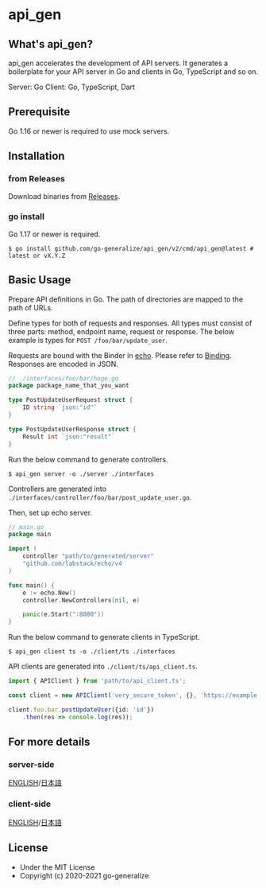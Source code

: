 # api_gen
## What's api_gen?
api_gen accelerates the development of API servers.
It generates a boilerplate for your API server in Go and clients in Go, TypeScript and so on.

Server: Go
Client: Go, TypeScript, Dart

## Prerequisite
Go 1.16 or newer is required to use mock servers.

## Installation
### from Releases
Download binaries from [Releases](https://github.com/go-generalize/api_gen/releases/latest).

### go install
Go 1.17 or newer is required.
```console
$ go install github.com/go-generalize/api_gen/v2/cmd/api_gen@latest # latest or vX.Y.Z
```

## Basic Usage
Prepare API definitions in Go. The path of directories are mapped to the path of URLs.

Define types for both of requests and responses. All types must consist of three parts: method, endpoint name, request or response. The below example is types for `POST /foo/bar/update_user`.

Requests are bound with the Binder in [echo](https://echo.labstack.com). Please refer to [Binding](https://echo.labstack.com/guide/binding/).
Responses are encoded in JSON.

```go
// ./interfaces/foo/bar/hoge.go
package package_name_that_you_want

type PostUpdateUserRequest struct {
    ID string `json:"id"`
}

type PostUpdateUserResponse struct {
    Result int `json:"result"`
}
```

Run the below command to generate controllers.
```console
$ api_gen server -o ./server ./interfaces
```
Controllers are generated into `./interfaces/controller/foo/bar/post_update_user.go`.

Then, set up echo server.

```go
// main.go
package main

import (
    controller "path/to/generated/server"
    "github.com/labstack/echo/v4
)

func main() {
	e := echo.New()
	controller.NewControllers(nil, e)

	panic(e.Start(":8080"))
}
```

Run the below command to generate clients in TypeScript.
```console
$ api_gen client ts -o ./client/ts ./interfaces
```

API clients are generated into `./client/ts/api_client.ts`.

```typescript
import { APIClient } from 'path/to/api_client.ts';

const client = new APIClient('very_secure_token', {}, 'https://example.com');

client.foo.bar.postUpdateUser({id: 'id'})
    .then(res => console.log(res));
```

## For more details
### server-side
[ENGLISH](./docs/server_en.md)/[日本語](./docs/server_ja.md)

### client-side
[ENGLISH](./docs/client_en.md)/[日本語](./docs/client_ja.md)

## License
- Under the MIT License
- Copyright (c) 2020-2021 go-generalize
